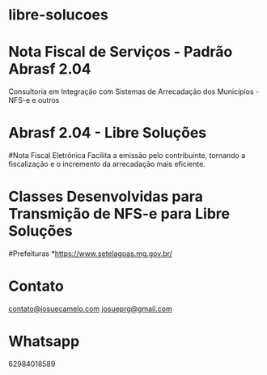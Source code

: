 # libre-solucoes

# Nota Fiscal de Serviços - Padrão Abrasf 2.04

Consultoria em Integração com Sistemas de Arrecadação dos Municípios - NFS-e e outros

# Abrasf 2.04 - Libre Soluções

#Nota Fiscal Eletrônica
Facilita a emissão pelo contribuinte, tornando a fiscalização e o incremento da arrecadação mais eficiente.

# Classes Desenvolvidas para Transmição de NFS-e para Libre Soluções

#Prefeituras
*https://www.setelagoas.mg.gov.br/


# Contato
contato@josuecamelo.com
josueprg@gmail.com

# Whatsapp
62984018589
